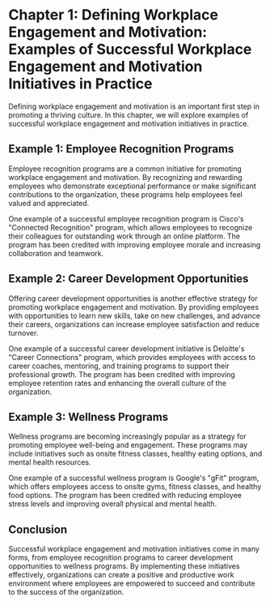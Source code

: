 Chapter 1: Defining Workplace Engagement and Motivation: Examples of Successful Workplace Engagement and Motivation Initiatives in Practice
===========================================================================================================================================

Defining workplace engagement and motivation is an important first step in promoting a thriving culture. In this chapter, we will explore examples of successful workplace engagement and motivation initiatives in practice.

Example 1: Employee Recognition Programs
----------------------------------------

Employee recognition programs are a common initiative for promoting workplace engagement and motivation. By recognizing and rewarding employees who demonstrate exceptional performance or make significant contributions to the organization, these programs help employees feel valued and appreciated.

One example of a successful employee recognition program is Cisco's "Connected Recognition" program, which allows employees to recognize their colleagues for outstanding work through an online platform. The program has been credited with improving employee morale and increasing collaboration and teamwork.

Example 2: Career Development Opportunities
-------------------------------------------

Offering career development opportunities is another effective strategy for promoting workplace engagement and motivation. By providing employees with opportunities to learn new skills, take on new challenges, and advance their careers, organizations can increase employee satisfaction and reduce turnover.

One example of a successful career development initiative is Deloitte's "Career Connections" program, which provides employees with access to career coaches, mentoring, and training programs to support their professional growth. The program has been credited with improving employee retention rates and enhancing the overall culture of the organization.

Example 3: Wellness Programs
----------------------------

Wellness programs are becoming increasingly popular as a strategy for promoting employee well-being and engagement. These programs may include initiatives such as onsite fitness classes, healthy eating options, and mental health resources.

One example of a successful wellness program is Google's "gFit" program, which offers employees access to onsite gyms, fitness classes, and healthy food options. The program has been credited with reducing employee stress levels and improving overall physical and mental health.

Conclusion
----------

Successful workplace engagement and motivation initiatives come in many forms, from employee recognition programs to career development opportunities to wellness programs. By implementing these initiatives effectively, organizations can create a positive and productive work environment where employees are empowered to succeed and contribute to the success of the organization.

